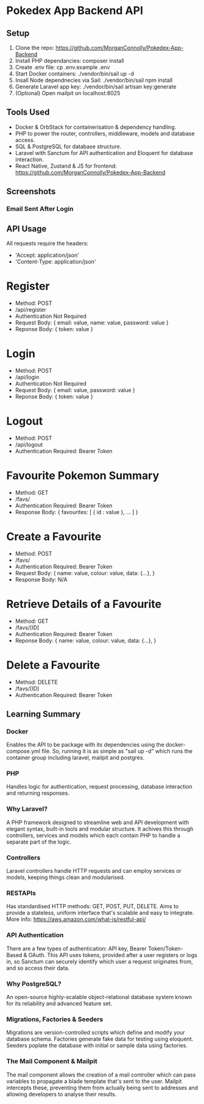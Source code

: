 # Pokedex App Backend API

## Setup
1. Clone the repo: https://github.com/MorganConnolly/Pokedex-App-Backend
2. Install PHP dependancies: composer install
3. Create .env file: cp .env.example .env
4. Start Docker containers: ./vendor/bin/sail up -d
5. Insall Node dependnecies via Sail: ./vendor/bin/sail npm install
6. Generate Laravel app key: ./vendor/bin/sail artisan key:generate
7. (Optional) Open mailpit on localhost:8025

## Tools Used
- Docker & OrbStack for containerisation & dependency handling.
- PHP to power the router, controllers, middleware, models and database access.
- SQL & PostgreSQL for database structure.
- Laravel with Sanctum for API authentication and Eloquent for database interaction.
- React Native, Zustand & JS for frontend: https://github.com/MorganConnolly/Pokedex-App-Backend

## Screenshots
### Email Sent After Login


## API Usage
All requests require the headers:
- 'Accept: application/json'
- 'Content-Type: application/json'
# Register 
- Method: POST
- /api/register
- Authentication Not Required
- Request Body: {
    email: value,
    name: value,
    password: value
}
- Reponse Body: {
    token: value
}
# Login
- Method: POST
- /api/login
- Authentication Not Required
- Request Body: {
    email: value,
    password: value
}
- Reponse Body: {
    token: value
}
# Logout
- Method: POST
- /api/logout
- Authentication Required: Bearer Token
# Favourite Pokemon Summary
- Method: GET
- /favs/
- Authentication Required: Bearer Token
- Response Body: {
    favourites: [
        { id : value },
        ...
    ]
}
# Create a Favourite
- Method: POST
- /favs/
- Authentication Required: Bearer Token
- Request Body: {
    name: value,
    colour: value,
    data: {...},
}
- Response Body: N/A
# Retrieve Details of a Favourite
- Method: GET
- /favs/[ID]
- Authentication Required: Bearer Token
- Reponse Body: {
    name: value,
    colour: value,
    data: {...},
}
# Delete a Favourite
- Method: DELETE
- /favs/[ID]
- Authentication Required: Bearer Token

## Learning Summary
### Docker
Enables the API to be package with its dependencies using the docker-compose.yml file. So, running it is as simple as "sail up -d" which runs the container group including laravel, mailpit and postgres.
### PHP
Handles logic for authentication, request processing, database interaction and returning responses.
### Why Laravel?
A PHP framework designed to streamline web and API development with elegant syntax, built-in tools and modular structure. It achives this through controllers, services and models which each contain PHP to handle a separate part of the logic.
### Controllers
Laravel controllers handle HTTP requests and can employ services or models, keeping things clean and modularised.
### RESTAPIs
Has standardised HTTP methods: GET, POST, PUT, DELETE. Aims to provide a stateless, uniform interface that's scalable and easy to integrate. More info: https://aws.amazon.com/what-is/restful-api/
### API Authentication
There are a few types of authentication: API key, Bearer Token/Token-Based & OAuth. This API uses tokens, provided after a user registers or logs in, so Sanctum can securely identify which user a request originates from, and so access their data.
### Why PostgreSQL?
An open-source highly-scalable object-relational database system known for its reliability and advanced feature set.
### Migrations, Factories & Seeders
Migrations are version-controlled scripts which define and modify your database schema. Factories generate fake data for testing using eloquent. Seeders poplate the database with initial or sample data using factories.
### The Mail Component & Mailpit
The mail component allows the creation of a mail controller which can pass variables to propagate a blade template that's sent to the user. Mailpit intercepts these, preventing them from actually being sent to addresses and allowing developers to analyse their results.